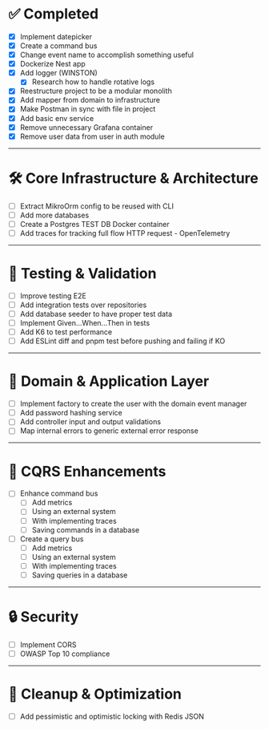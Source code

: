 # ✅ Completed

- [x] Implement datepicker
- [x] Create a command bus
- [x] Change event name to accomplish something useful
- [x] Dockerize Nest app
- [x] Add logger (WINSTON)
  - [x] Research how to handle rotative logs
- [x] Reestructure project to be a modular monolith
- [x] Add mapper from domain to infrastructure
- [x] Make Postman in sync with file in project
- [x] Add basic env service
- [x] Remove unnecessary Grafana container
- [x] Remove user data from user in auth module

---

# 🛠️ Core Infrastructure & Architecture

- [ ] Extract MikroOrm config to be reused with CLI
- [ ] Add more databases
- [ ] Create a Postgres TEST DB Docker container
- [ ] Add traces for tracking full flow HTTP request - OpenTelemetry

---

# 🧪 Testing & Validation

- [ ] Improve testing E2E
- [ ] Add integration tests over repositories
- [ ] Add database seeder to have proper test data
- [ ] Implement Given...When...Then in tests
- [ ] Add K6 to test performance
- [ ] Add ESLint diff and pnpm test before pushing and failing if KO

---

# 🧱 Domain & Application Layer

- [ ] Implement factory to create the user with the domain event manager
- [ ] Add password hashing service
- [ ] Add controller input and output validations
- [ ] Map internal errors to generic external error response

---

# 🚦 CQRS Enhancements

- [ ] Enhance command bus
  - [ ] Add metrics
  - [ ] Using an external system
  - [ ] With implementing traces
  - [ ] Saving commands in a database

- [ ] Create a query bus
  - [ ] Add metrics
  - [ ] Using an external system
  - [ ] With implementing traces
  - [ ] Saving queries in a database

---

# 🔒 Security

- [ ] Implement CORS
- [ ] OWASP Top 10 compliance

---

# 🧹 Cleanup & Optimization

- [ ] Add pessimistic and optimistic locking with Redis JSON